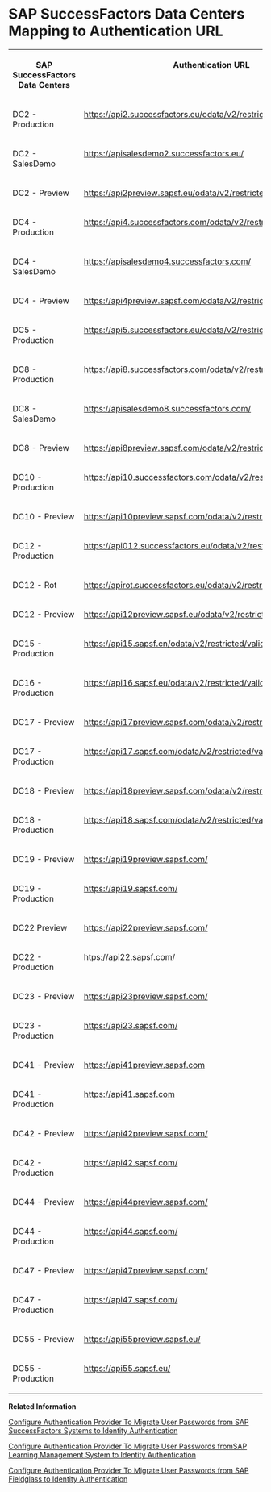 <!-- loiof38bb6bec89744f5ab059b591ddb36d4 -->

# SAP SuccessFactors Data Centers Mapping to Authentication URL


<table>
<tr>
<th valign="top">

SAP SuccessFactors Data Centers

</th>
<th valign="top">

Authentication URL

</th>
</tr>
<tr>
<td valign="top">

DC2 - Production

</td>
<td valign="top">

https://api2.successfactors.eu/odata/v2/restricted/validateUser

</td>
</tr>
<tr>
<td valign="top">

DC2 - SalesDemo

</td>
<td valign="top">

https://apisalesdemo2.successfactors.eu/

</td>
</tr>
<tr>
<td valign="top">

DC2 - Preview

</td>
<td valign="top">

https://api2preview.sapsf.eu/odata/v2/restricted/validateUser

</td>
</tr>
<tr>
<td valign="top">

DC4 - Production

</td>
<td valign="top">

https://api4.successfactors.com/odata/v2/restricted/validateUser

</td>
</tr>
<tr>
<td valign="top">

DC4 - SalesDemo

</td>
<td valign="top">

https://apisalesdemo4.successfactors.com/

</td>
</tr>
<tr>
<td valign="top">

DC4 - Preview

</td>
<td valign="top">

https://api4preview.sapsf.com/odata/v2/restricted/validateUser

</td>
</tr>
<tr>
<td valign="top">

DC5 - Production

</td>
<td valign="top">

https://api5.successfactors.eu/odata/v2/restricted/validateUser

</td>
</tr>
<tr>
<td valign="top">

DC8 - Production

</td>
<td valign="top">

https://api8.successfactors.com/odata/v2/restricted/validateUser

</td>
</tr>
<tr>
<td valign="top">

DC8 - SalesDemo

</td>
<td valign="top">

https://apisalesdemo8.successfactors.com/

</td>
</tr>
<tr>
<td valign="top">

DC8 - Preview

</td>
<td valign="top">

https://api8preview.sapsf.com/odata/v2/restricted/validateUser

</td>
</tr>
<tr>
<td valign="top">

DC10 - Production

</td>
<td valign="top">

https://api10.successfactors.com/odata/v2/restricted/validateUser

</td>
</tr>
<tr>
<td valign="top">

DC10 - Preview

</td>
<td valign="top">

https://api10preview.sapsf.com/odata/v2/restricted/validateUser

</td>
</tr>
<tr>
<td valign="top">

DC12 - Production

</td>
<td valign="top">

https://api012.successfactors.eu/odata/v2/restricted/validateUser

</td>
</tr>
<tr>
<td valign="top">

DC12 - Rot

</td>
<td valign="top">

https://apirot.successfactors.eu/odata/v2/restricted/validateUser

</td>
</tr>
<tr>
<td valign="top">

DC12 - Preview

</td>
<td valign="top">

https://api12preview.sapsf.eu/odata/v2/restricted/validateUser

</td>
</tr>
<tr>
<td valign="top">

DC15 - Production

</td>
<td valign="top">

https://api15.sapsf.cn/odata/v2/restricted/validateUser

</td>
</tr>
<tr>
<td valign="top">

DC16 - Production

</td>
<td valign="top">

https://api16.sapsf.eu/odata/v2/restricted/validateUser

</td>
</tr>
<tr>
<td valign="top">

DC17 - Preview

</td>
<td valign="top">

https://api17preview.sapsf.com/odata/v2/restricted/validateUser

</td>
</tr>
<tr>
<td valign="top">

DC17 - Production

</td>
<td valign="top">

https://api17.sapsf.com/odata/v2/restricted/validateUser

</td>
</tr>
<tr>
<td valign="top">

DC18 - Preview

</td>
<td valign="top">

https://api18preview.sapsf.com/odata/v2/restricted/validateUser

</td>
</tr>
<tr>
<td valign="top">

DC18 - Production

</td>
<td valign="top">

https://api18.sapsf.com/odata/v2/restricted/validateUser

</td>
</tr>
<tr>
<td valign="top">

DC19 - Preview

</td>
<td valign="top">

https://api19preview.sapsf.com/

</td>
</tr>
<tr>
<td valign="top">

DC19 - Production

</td>
<td valign="top">

https://api19.sapsf.com/

</td>
</tr>
<tr>
<td valign="top">

DC22 Preview

</td>
<td valign="top">

https://api22preview.sapsf.com/

</td>
</tr>
<tr>
<td valign="top">

DC22 - Production

</td>
<td valign="top">

htps://api22.sapsf.com/

</td>
</tr>
<tr>
<td valign="top">

DC23 - Preview

</td>
<td valign="top">

https://api23preview.sapsf.com/

</td>
</tr>
<tr>
<td valign="top">

DC23 - Production

</td>
<td valign="top">

https://api23.sapsf.com/

</td>
</tr>
<tr>
<td valign="top">

DC41 - Preview

</td>
<td valign="top">

https://api41preview.sapsf.com

</td>
</tr>
<tr>
<td valign="top">

DC41 - Production

</td>
<td valign="top">

https://api41.sapsf.com

</td>
</tr>
<tr>
<td valign="top">

DC42 - Preview

</td>
<td valign="top">

https://api42preview.sapsf.com/

</td>
</tr>
<tr>
<td valign="top">

DC42 - Production

</td>
<td valign="top">

https://api42.sapsf.com/

</td>
</tr>
<tr>
<td valign="top">

DC44 - Preview

</td>
<td valign="top">

https://api44preview.sapsf.com/

</td>
</tr>
<tr>
<td valign="top">

DC44 - Production

</td>
<td valign="top">

https://api44.sapsf.com/

</td>
</tr>
<tr>
<td valign="top">

DC47 - Preview

</td>
<td valign="top">

https://api47preview.sapsf.com/

</td>
</tr>
<tr>
<td valign="top">

DC47 - Production

</td>
<td valign="top">

https://api47.sapsf.com/

</td>
</tr>
<tr>
<td valign="top">

DC55 - Preview

</td>
<td valign="top">

https://api55preview.sapsf.eu/

</td>
</tr>
<tr>
<td valign="top">

DC55 - Production

</td>
<td valign="top">

https://api55.sapsf.eu/

</td>
</tr>
</table>

**Related Information**  


[Configure Authentication Provider To Migrate User Passwords from SAP SuccessFactors Systems to Identity Authentication](configure-authentication-provider-to-migrate-user-passwords-from-sap-successfactors-syste-671d2e6.md)

[Configure Authentication Provider To Migrate User Passwords fromSAP Learning Management System to Identity Authentication](configure-authentication-provider-to-migrate-user-passwords-fromsap-learning-management-s-0d85eb7.md)

[Configure Authentication Provider To Migrate User Passwords from SAP Fieldglass to Identity Authentication](configure-authentication-provider-to-migrate-user-passwords-from-sap-fieldglass-to-identi-b0c7ec8.md)

